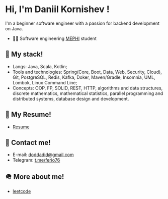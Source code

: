 # Hi, I'm Daniil Kornishev !

I'm a beginner software engineer with a passion for backend development on Java.

- 🧑‍🎓 Software engineering [MEPHI](https://en.wikipedia.org/wiki/National_Research_Nuclear_University_MEPhI_(Moscow_Engineering_Physics_Institute)) student

## 🎨 My stack!
- Langs: Java, Scala, Kotlin;
- Tools and technologies: Spring(Core, Boot, Data, Web, Security, Cloud), Git, PostgreSQL, Redis, Kafka, Doker, Maven/Gradle, Insomnia, UML, Lombok, Linux Command Line;
- Concepts: OOP, FP, SOLID, REST, HTTP, algorithms and data structures, discrete mathematics, mathematical statistics, parallel programming and distributed systems, database design and development.

## 📜 My Resume!
- [Resume](https://github.com/SerafimChereshnikov224/Resume)

## 📧 Contact me!
- E-mail: [doddadid@gmail.com](mailto:doddadid@gmail.com)
- Telegram: [t.me/ferio76](https://t.me/ferio76)

## 🪖 More about me!
- [leetcode](https://leetcode.com/u/Doddadid_Dod/)
